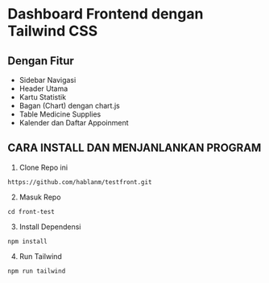  # Dashboard Frontend dengan Tailwind CSS

## Dengan Fitur 
- Sidebar Navigasi
- Header Utama
- Kartu Statistik
- Bagan (Chart) dengan chart.js
- Table Medicine Supplies
- Kalender dan Daftar Appoinment
  
## CARA INSTALL DAN MENJANLANKAN PROGRAM
1. Clone Repo ini
```
https://github.com/hablanm/testfront.git
```
2. Masuk Repo
```
cd front-test
```
3. Install Dependensi
```
npm install

```
4. Run Tailwind
```
npm run tailwind
```
